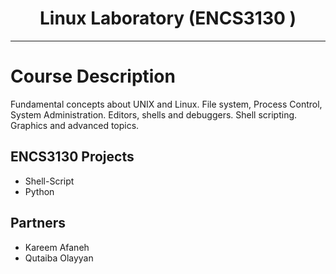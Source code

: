 
<h1 align="center">Linux Laboratory (ENCS3130 )</h1>

***
  
# Course Description
Fundamental concepts about UNIX and Linux. File system, Process Control, System Administration. Editors, shells and debuggers. Shell scripting. Graphics and advanced topics.




## ENCS3130 Projects
* Shell-Script 
* Python 

## Partners 
* Kareem Afaneh
* Qutaiba Olayyan 
 
